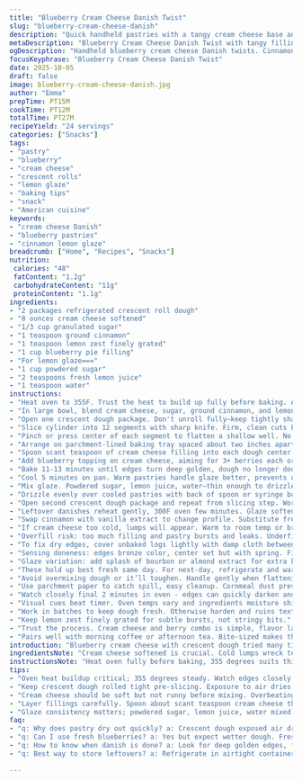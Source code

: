 ```yaml
---
title: "Blueberry Cream Cheese Danish Twist"
slug: "blueberry-cream-cheese-danish"
description: "Quick handheld pastries with a tangy cream cheese base and blueberry topping baked in buttery crescent dough. Cinnamon added for warmth. Makes 24 pieces, bite-sized and perfect for batches. Uses slight texture play with cream cheese sweetness balanced by the tart blueberry fruit. Works best baking in two rounds to avoid dough drying out. Visual cues critical—golden edges signal doneness. Slightly longer bake time than usual for interior cream cheese to firm without cracking. Lemon glaze adds bright kick post-bake, more sugar, less butter in the glaze for sharpness. Improvised cinnamon replaces vanilla for flavor depth. Subtle fruit freshening with lemon peel rind grated into filling."
metaDescription: "Blueberry Cream Cheese Danish Twist with tangy filling, cinnamon warmth, golden edges, and lemon glaze. Bite-sized, baked fresh in two batches for flaky texture."
ogDescription: "Handheld blueberry cream cheese Danish twists. Cinnamon spice, crisp golden edges, lemon glaze drizzle. Baking cues beat timers. Bite into layered textures."
focusKeyphrase: "Blueberry Cream Cheese Danish Twist"
date: 2025-10-05
draft: false
image: blueberry-cream-cheese-danish.jpg
author: "Emma"
prepTime: PT15M
cookTime: PT12M
totalTime: PT27M
recipeYield: "24 servings"
categories: ["Snacks"]
tags:
- "pastry"
- "blueberry"
- "cream cheese"
- "crescent rolls"
- "lemon glaze"
- "baking tips"
- "snack"
- "American cuisine"
keywords:
- "cream cheese Danish"
- "blueberry pastries"
- "cinnamon lemon glaze"
breadcrumb: ["Home", "Recipes", "Snacks"]
nutrition: 
 calories: "48"
 fatContent: "1.2g"
 carbohydrateContent: "11g"
 proteinContent: "1.1g"
ingredients:
- "2 packages refrigerated crescent roll dough"
- "8 ounces cream cheese softened"
- "1/3 cup granulated sugar"
- "1 teaspoon ground cinnamon"
- "1 teaspoon lemon zest finely grated"
- "1 cup blueberry pie filling"
- "For lemon glaze==="
- "1 cup powdered sugar"
- "2 teaspoons fresh lemon juice"
- "1 teaspoon water"
instructions:
- "Heat oven to 355F. Trust the heat to build up fully before baking. A little extra warmth helps edges golden just right."
- "In large bowl, blend cream cheese, sugar, ground cinnamon, and lemon zest with hand mixer. Scrape bowl sides mid-beat. Avoid overmixing or it gets runny and harder to hold shape later."
- "Open one crescent dough package. Don't unroll fully—keep tightly shaped log on board or rolls dry out quickly and tear when shaped."
- "Slice cylinder into 12 segments with sharp knife. Firm, clean cuts keep edges neat-looking after bake."
- "Pinch or press center of each segment to flatten a shallow well. No need for perfect circle. Dough should look plump around rim."
- "Arrange on parchment-lined baking tray spaced about two inches apart. Crowding causes soggy sides."
- "Spoon scant teaspoon of cream cheese filling into each dough center. Don’t overload—it’ll bubble over or break dough seams."
- "Add blueberry topping on cream cheese, aiming for 3+ berries each or texture looks flat, dull. More berries means juicier bite and color contrast."
- "Bake 11-13 minutes until edges turn deep golden, dough no longer doughy. Watch dough color not just time. Crackling bubble sounds indicate filling heating well."
- "Cool 5 minutes on pan. Warm pastries handle glaze better, prevents drip off sides."
- "Mix glaze. Powdered sugar, lemon juice, water—thin enough to drizzle, thick enough to hold line."
- "Drizzle evenly over cooled pastries with back of spoon or syringe bottle. Let set 10 minutes before serving."
- "Open second crescent dough package and repeat from slicing step. Work fast to avoid dough drying and cracking."
- "Leftover danishes reheat gently, 300F oven few minutes. Glaze softens, fresh aromas revive."
- "Swap cinnamon with vanilla extract to change profile. Substitute fresh blueberries tossed in sugar for pie filling—watch liquid release and bake longer."
- "If cream cheese too cold, lumps will appear. Warm to room temp or briefly soften in microwave 10 sec bursts."
- "Overfill risk: too much filling and pastry bursts and leaks. Underfill and dry, no fun."
- "To fix dry edges, cover unbaked logs lightly with damp cloth between batches."
- "Sensing doneness: edges bronze color, center set but with spring. Filling will jiggle slightly like pudding, no raw cream cheese smell."
- "Glaze variation: add splash of bourbon or almond extract for extra kick."
- "These hold up best fresh same day. For next-day, refrigerate and warm slightly before serving."
- "Avoid overmixing dough or it’ll toughen. Handle gently when flattening, no tearing."
- "Use parchment paper to catch spill, easy cleanup. Cornmeal dust prevents sticking but unnecessary here with parchment."
- "Watch closely final 2 minutes in oven - edges can quickly darken and go bitter."
- "Visual cues beat timer. Oven temps vary and ingredients moisture shifts baking times. Trust nose (buttery, fruity aroma), eye (golden hue), and touch (spring back center) more than clock."
- "Work in batches to keep dough fresh. Otherwise harden and ruins texture."
- "Keep lemon zest finely grated for subtle bursts, not stringy bits."
- "Trust the process. Cream cheese and berry combo is simple, flavor layers built with small touches—spice, zest, glaze balance sweetness."
- "Pairs well with morning coffee or afternoon tea. Bite-sized makes these easy for sharing or snacking without mess."
introduction: "Blueberry cream cheese with crescent dough tried many times. Vanilla replaced by cinnamon this round—unexpectedly layered, warm spice cuts through sweet richness. Each danish a handheld shame with visible fruit popping. Baked on parchment, edges bubble golden, filling swells but contained, gives soft, custard-like bite. Dough rolls dry if left long—divide work. Visual signs more trustworthy than times for doneness. Lemon glaze strikes a shimmery sharp contrast atop sweet fruit and creamy base. Tweak fillings; fresh berries, zest, even dab nut butters. Revise glaze acidity for lip puckering balance. Baking’s rhythmic, sensory, tactile mix. Watch, smell, feel. Leftover danishes warm briefly—still hits well. This method evolved through trial and error, slightly longer bake yields perfect set. Mixing textures from soft cheese, juicy berries, flaky edges is worth fuss."
ingredientsNote: "Cream cheese softened is crucial. Cold lumps wreck texture and filling pool off dough. Cinnamon here kicks up warmth and depth instead of vanilla extract—try them both to see what suits your taste better. Fresh lemon zest lends bright citrus pop in filling that ties to the glaze; don’t skip zest, ground lemon peel powders can substitute but flavor weakens. Blueberry pie filling is convenient but fresh blueberries tossed in sugar and a pinch of flour work too, just expect wetter dough that demands longer bake. Crescent dough easy shortcut; keep rolls tightly coiled before slicing. Dough dries fast when exposed to air, cover lightly with damp towel between batches or refrigerate briefly. For glaze, a thinner drizzle preferred for clean lines; add water carefully. Use parchment paper to avoid sticking and clean up. Don't add too much filling; pastry bursts or leaks. Swap cinnamon out for vanilla or add nutmeg for variety. Substitutions can impact bake—watch dough color more than timing."
instructionsNote: "Heat oven fully before baking, 355 degrees suits this dough to brown edges to deep golden. Cream cheese beaten with sugar and cinnamon until soft, vigorous mixing avoided to prevent curdling or oil separation—scrape sides often. Don’t unroll crescent roll dough entirely; slicing log makes uniform rounds easier and faster, but work quickly—exposure dries dough edges. Flatten dough rounds gently, not paper-thin, to hold filling better and avoid tearing. Baking sheet lined with parchment for even baking and cleanup. Arrange rounds spaced well to allow dough expansion and prevent merging. Layer cream cheese filling first, then blueberry topping; firm spooning prevents spillover. Bake 11-13 minutes watching dough for color shifts; edges darken first—a sign pastry is cooked through. Remove and cool 5 minutes before glazing so glaze sticks but doesn't melt off immediately. Lemon glaze stirred to pouring consistency allows clean drizzle. Repeat steps for second dough package as fresh dough key for shaping ease. For storage, warm up leftover danishes gently rather than microwave rapid heat to avoid soggy texture. Stepwise approach avoids dough drying. Visual and tactile cues override strict timing; golden bronze edges and slight jiggle in the cream cheese signal stopping point. Working in batches vital to preserve dough pliability and final texture."
tips:
- "Oven heat buildup critical; 355 degrees steady. Watch edges closely - bronze to deep gold means done, not just timer. Crispy edges give flaky crunch while center remains soft but set. If edges burn, inside not fully cooked yet. Visual cues beat clock hours."
- "Keep crescent dough rolled tight pre-slicing. Exposure to air dries edges fast causing cracks. Slice fresh logs fast then shape. Damp towel loosely covers unbaked logs between rounds to keep pliable. Don’t unwrap fully before segmenting; log holds moisture better than unrolled sheet."
- "Cream cheese should be soft but not runny before mixing. Overbeating breaks fat, causes curdling. Scrape bowl sides mid-beat to keep texture smooth and thick enough to hold shape in pastry pockets. Cold lumps wreck texture, pooling filling on bake or leakage risk."
- "Layer fillings carefully. Spoon about scant teaspoon cream cheese then blueberry topping on same spot; overfilling causes bubbles, leaks, messy bake. Blueberries add juiciness but beware wet pie filling or fresh sugared berries - adjust baking times longer if wetter fruit used."
- "Glaze consistency matters; powdered sugar, lemon juice, water mixed to drip slow but not puddle off sides. Glaze warm pastries after 5-minute cooling on pan so glaze sticks properly, not melt or run. Add splash bourbon or almond extract for subtle kick if desired."
faq:
- "q: Why does pastry dry out quickly? a: Crescent dough exposed air dries edges fast. Work quick after opening. Cover unbaked logs loosely with damp cloth or refrigerate briefly. Dough cracks if left too long before bake."
- "q: Can I use fresh blueberries? a: Yes but expect wetter dough. Fresh blueberries released more juice during bake; topping can bubble over. Adjust bake time slightly longer to set filling. Toss berries in sugar and pinch of flour to bind moisture."
- "q: How to know when danish is done? a: Look for deep golden edges, firm but slightly springy center. Filling jiggles like pudding, no raw smell. Crackle sounds as filling heats a sign. Visual and tactile signals better than strict timers here."
- "q: Best way to store leftovers? a: Refrigerate in airtight container. Reheat gently in 300F oven few minutes to soften glaze and revive aroma. Microwave makes them soggy. Can freeze baked danishes wrapped tightly; thaw refrigerated before warming."

---
```

